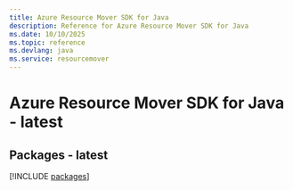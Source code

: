 ```yaml
---
title: Azure Resource Mover SDK for Java
description: Reference for Azure Resource Mover SDK for Java
ms.date: 10/10/2025
ms.topic: reference
ms.devlang: java
ms.service: resourcemover
---
```

# Azure Resource Mover SDK for Java - latest
## Packages - latest
[!INCLUDE [packages](resource-mover-index.md)]